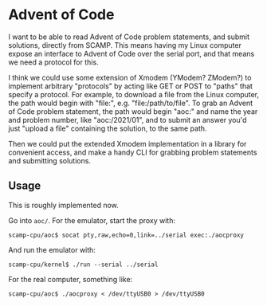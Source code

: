 # Advent of Code

I want to be able to read Advent of Code problem statements, and submit solutions, directly from
SCAMP. This means having my Linux computer expose an interface to Advent of Code over the serial port,
and that means we need a protocol for this.

I think we could use some extension of Xmodem (YModem? ZModem?) to implement arbitrary "protocols"
by acting like GET or POST to "paths" that specify a protocol. For example, to download a file from the
Linux computer, the path would begin with "file:", e.g. "file:/path/to/file". To grab an Advent of
Code problem statement, the path would begin "aoc:" and name the year and problem number, like
"aoc:/2021/01", and to submit an answer you'd just "upload a file" containing the solution,
to the same path.

Then we could put the extended Xmodem implementation in a library for convenient access, and make
a handy CLI for grabbing problem statements and submitting solutions.

## Usage

This is roughly implemented now.

Go into `aoc/`. For the emulator, start the proxy with:

    scamp-cpu/aoc$ socat pty,raw,echo=0,link=../serial exec:./aocproxy

And run the emulator with:

    scamp-cpu/kernel$ ./run --serial ../serial

For the real computer, something like:

    scamp-cpu/aoc$ ./aocproxy < /dev/ttyUSB0 > /dev/ttyUSB0
